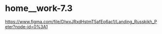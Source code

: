 # home__work-7.3
https://www.figma.com/file/DlwxJRxdHstmT5afEo6ac1/Landing_Russkikh_Peter?node-id=0%3A1
